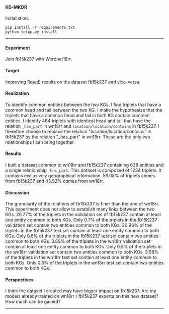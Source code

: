 #### KD-MKDR


Installation:
```
pip install -r requirements.txt
python setup.py install
```

---

#### Experiment 

Join fb15k237 with Wordnet18rr. 

#### Target

Improving RotatE results on the dataset fb15k237 and vice-versa.

#### Realization
To identify common entities between the two KGs, I find triplets that have a common head and tail between the two KG. I make the hypothesize that the triplets that have a common head and tail in both KG contain common entities. I identify 464 triplets with identical head and tail that have the relation ``_has_part`` in wn18rr and ``location/location/contains`` in fb15k237. I therefore choose to replace the relation "location/location/contains" in fb15k237 by the relation "_has_part" in wn18rr. These are the only two relationships I can bring together. 


#### Results

I built a dataset common to wn18rr and fb15k237 containing 638 entities and a single relationship ``_has_part``. This dataset is composed of 1234 triplets. It contains exclusively geographical information. 56.08% of triplets comes from fb15k237 and 43.92% comes from wn18rr. 

#### Discussion

The granularity of the relations of fb15k237 is finer than the one of wn18rr. This experiment does not allow to establish many links between the two KGs. 20.77% of the triplets in the validation set of fb15k237 contain at least one entity common to both KGs.  Only 0.7% of the triplets in the fb15K237 validation set contain two entities common to both KGs. 20.96% of the triplets in the fb15k237 test set contain at least one entity common to both KGs. Only 0.6% of the triplets in the fb15K237 test set contain two entities common to both KGs. 3.89% of the triplets in the wn18rr validation set contain at least one entity common to both KGs.  Only 0.5% of the triplets in the wn18rr validation set contain two entities common to both KGs. 3.98% of the triplets in the wn18rr test set contain at least one entity common to both KGs. Only 0.6% of the triplets in the wn18rr test set contain two entities common to both KGs.

#### Perspectives

I think the dataset I created may have bigger impact on fb15k237. Are my models already trained on wn18rr / fb15k237 experts on this new dataset? How much can be gained?

---

